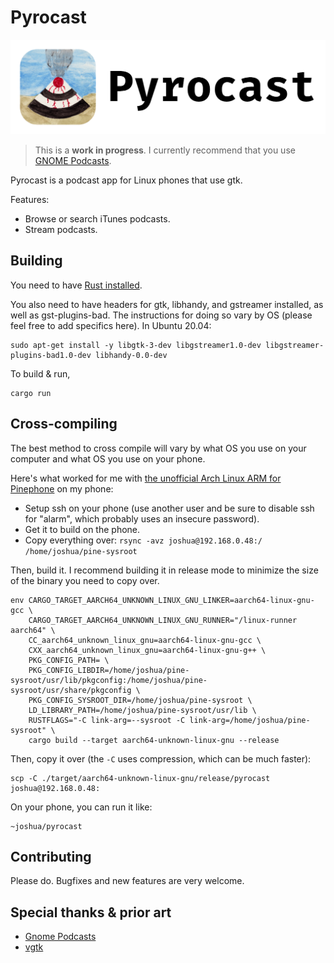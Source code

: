 # Pyrocast

![Pyrocast logo](icon/logo_mark.png)

> This is a **work in progress**. I currently recommend that you use [GNOME Podcasts](https://gitlab.gnome.org/World/podcasts).

Pyrocast is a podcast app for Linux phones that use gtk.

Features:
 - Browse or search iTunes podcasts.
 - Stream podcasts.

## Building

You need to have [Rust installed](https://www.rust-lang.org/learn/get-started).

You also need to have headers for gtk, libhandy, and gstreamer installed, as well as gst-plugins-bad.
The instructions for doing so vary by OS (please feel free to add specifics here).
In Ubuntu 20.04:

```
sudo apt-get install -y libgtk-3-dev libgstreamer1.0-dev libgstreamer-plugins-bad1.0-dev libhandy-0.0-dev
```

To build & run,

```
cargo run
```

## Cross-compiling

The best method to cross compile will vary by what OS you use on your computer and what OS you use on your phone.

Here's what worked for me with [the unofficial Arch Linux ARM for Pinephone](https://github.com/dreemurrs-embedded/Pine64-Arch) on my phone:
 - Setup ssh on your phone (use another user and be sure to disable ssh for "alarm", which probably uses an insecure password).
 - Get it to build on the phone.
 - Copy everything over: `rsync -avz joshua@192.168.0.48:/ /home/joshua/pine-sysroot`

Then, build it. I recommend building it in release mode to minimize the size of the binary you need to copy over.
```
env CARGO_TARGET_AARCH64_UNKNOWN_LINUX_GNU_LINKER=aarch64-linux-gnu-gcc \
	CARGO_TARGET_AARCH64_UNKNOWN_LINUX_GNU_RUNNER="/linux-runner aarch64" \
	CC_aarch64_unknown_linux_gnu=aarch64-linux-gnu-gcc \
	CXX_aarch64_unknown_linux_gnu=aarch64-linux-gnu-g++ \
	PKG_CONFIG_PATH= \
	PKG_CONFIG_LIBDIR=/home/joshua/pine-sysroot/usr/lib/pkgconfig:/home/joshua/pine-sysroot/usr/share/pkgconfig \
	PKG_CONFIG_SYSROOT_DIR=/home/joshua/pine-sysroot \
	LD_LIBRARY_PATH=/home/joshua/pine-sysroot/usr/lib \
	RUSTFLAGS="-C link-arg=--sysroot -C link-arg=/home/joshua/pine-sysroot" \
	cargo build --target aarch64-unknown-linux-gnu --release
```

Then, copy it over (the `-C` uses compression, which can be much faster):
```
scp -C ./target/aarch64-unknown-linux-gnu/release/pyrocast joshua@192.168.0.48:
```

On your phone, you can run it like:
```
~joshua/pyrocast
```

## Contributing

Please do. Bugfixes and new features are very welcome.

## Special thanks & prior art

 - [Gnome Podcasts](https://gitlab.gnome.org/World/podcasts/-/tree/master/podcasts-gtk)
 - [vgtk](https://github.com/bodil/vgtk)
